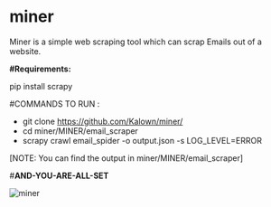 # miner
Miner is a simple web scraping tool which can scrap Emails out of a website.

**#Requirements:**


pip install scrapy

#COMMANDS TO RUN :

- git clone https://github.com/Kalown/miner/ 
- cd miner/MINER/email_scraper
- scrapy crawl email_spider -o output.json -s LOG_LEVEL=ERROR


[NOTE: You can find the output in miner/MINER/email_scraper]




#**AND-YOU-ARE-ALL-SET** 

![miner](https://user-images.githubusercontent.com/86701829/143688918-646b9589-2ebd-4ce3-9458-9f7766d1e993.JPG)
